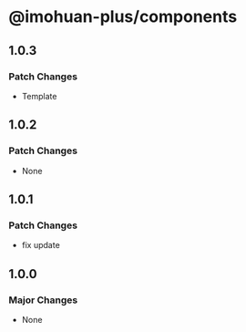 # @imohuan-plus/components

## 1.0.3

### Patch Changes

- Template

## 1.0.2

### Patch Changes

- None

## 1.0.1

### Patch Changes

- fix update

## 1.0.0

### Major Changes

- None
